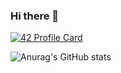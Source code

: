 ### Hi there 👋

[![42 Profile Card](https://1337-readme.vercel.app/api/profile?cursus=42cursus&dark=true&leet_logo=hide&login=sakllam)](https://github.com/mohouyizme/1337-readme)

![Anurag's GitHub stats](https://github-readme-stats.vercel.app/api?username=EVBLOOD&show_icons=true&theme=radical)


<!--
**EVBLOOD/EVBLOOD** is a ✨ _special_ ✨ repository because its `README.md` (this file) appears on your GitHub profile.

Here are some ideas to get you started:

- 🔭 I’m currently working on ...
- 🌱 I’m currently learning ...
- 👯 I’m looking to collaborate on ...
- 🤔 I’m looking for help with ...
- 💬 Ask me about ...
- 📫 How to reach me: ...
- 😄 Pronouns: ...
- ⚡ Fun fact: ...
-->
